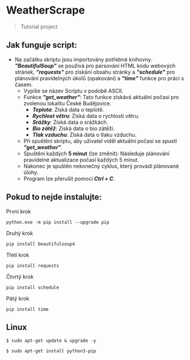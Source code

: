 # WeatherScrape
> Tutorial project

## Jak funguje script:

 - Na začátku skriptu jsou importovány potřebné knihovny. _**"BeautifulSoup"**_ se používá pro parsování HTML kódu webových stránek, _**"requests"**_ pro získání obsahu stránky a _**"schedule"**_ pro plánování pravidelných úkolů (opakování) a _**"time"**_ funkce pro práci s časem.
    - Vypíše se název Scriptu v podobě ASCII.
    - Funkce _**"get_weather"**_: Tato funkce získává aktuální počasí pro zvolenou lokalitu České Budějovice. 
        - _**Teplota**_: Získá data o teplotě.
        - _**Rychlost větru**_: Získá data o rychlosti větru.
        - _**Srážky**_: Získá data o srážkách.
        - _**Bio zátěž**_: Získá data o bio zátěži.
        - _**Tlak vzduchu**_: Získá data o tlaku vzduchu.
    - Při spuštění skriptu, aby uživatel viděl aktuální počasí se spustí _**"get_weather"**_.
    - Spuštění každých **5 minut** (lze změnit): Následuje plánování pravidelné aktualizace počasí každých 5 minut.
    - Nakonec je spuštěn nekonečný cyklus, který provádí plánované úlohy.
    - Program lze přerušit pomocí _**Ctrl + C**_.


## Pokud to nejde instalujte:
 První krok
```
python.exe -m pip install --upgrade pip
```
 Druhý krok
```
pip install beautifulsoup4
```
 Třetí krok
```
pip install requests
```
 Čtvrtý krok
```
pip install schedule
```
 Pátý krok
```
pip install time
```
## Linux
```
$ sudo apt-get update & upgrade -y
```
```
$ sudo apt-get install python3-pip
```
